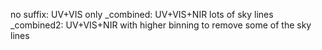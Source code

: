 no suffix: UV+VIS only
_combined: UV+VIS+NIR lots of sky lines
_combined2: UV+VIS+NIR with higher binning to remove some of the sky lines
